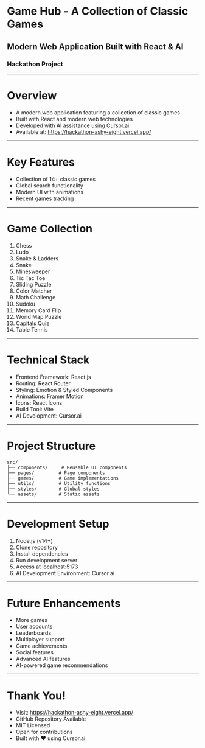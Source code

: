 # Game Hub - A Collection of Classic Games
## Modern Web Application Built with React & AI
### Hackathon Project

---

# Overview
- A modern web application featuring a collection of classic games
- Built with React and modern web technologies
- Developed with AI assistance using Cursor.ai
- Available at: https://hackathon-ashy-eight.vercel.app/

---


# Key Features
- Collection of 14+ classic games
- Global search functionality
- Modern UI with animations
- Recent games tracking

---

# Game Collection
1. Chess
2. Ludo
3. Snake & Ladders
4. Snake
5. Minesweeper
6. Tic Tac Toe
7. Sliding Puzzle
8. Color Matcher
9. Math Challenge
10. Sudoku
11. Memory Card Flip
12. World Map Puzzle
13. Capitals Quiz
14. Table Tennis

---

# Technical Stack
- Frontend Framework: React.js
- Routing: React Router
- Styling: Emotion & Styled Components
- Animations: Framer Motion
- Icons: React Icons
- Build Tool: Vite
- AI Development: Cursor.ai

---

# Project Structure
```
src/
├── components/     # Reusable UI components
├── pages/         # Page components
├── games/         # Game implementations
├── utils/         # Utility functions
├── styles/        # Global styles
└── assets/        # Static assets
```

---

# Development Setup
1. Node.js (v14+)
2. Clone repository
3. Install dependencies
4. Run development server
5. Access at localhost:5173
6. AI Development Environment: Cursor.ai

---

# Future Enhancements
- More games
- User accounts
- Leaderboards
- Multiplayer support
- Game achievements
- Social features
- Advanced AI features
- AI-powered game recommendations

---

# Thank You!
- Visit: https://hackathon-ashy-eight.vercel.app/
- GitHub Repository Available
- MIT Licensed
- Open for contributions
- Built with ❤️ using Cursor.ai 